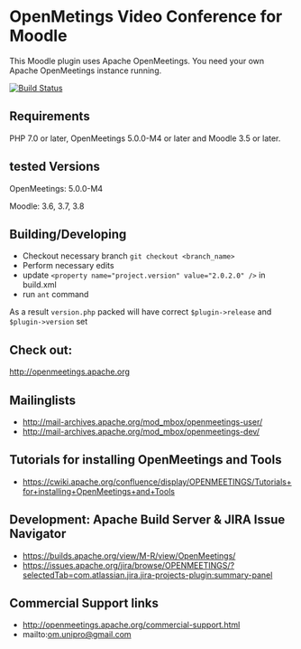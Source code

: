 # OpenMetings Video Conference for Moodle

This Moodle plugin uses Apache OpenMeetings.
You need your own Apache OpenMeetings instance running.

[![Build Status](https://travis-ci.org/openmeetings/openmeetings-moodle-plugin.svg?branch=master)](https://travis-ci.org/openmeetings/openmeetings-moodle-plugin)

## Requirements
PHP 7.0 or later, OpenMeetings 5.0.0-M4 or later and Moodle 3.5 or later.

## tested Versions
OpenMeetings: 5.0.0-M4

Moodle: 3.6, 3.7, 3.8

## Building/Developing

* Checkout necessary branch `git checkout <branch_name>`
* Perform necessary edits
* update `<property name="project.version" value="2.0.2.0" />` in build.xml
* run `ant` command

As a result `version.php` packed will have correct `$plugin->release` and `$plugin->version` set

## Check out:

http://openmeetings.apache.org

## Mailinglists

* http://mail-archives.apache.org/mod_mbox/openmeetings-user/
* http://mail-archives.apache.org/mod_mbox/openmeetings-dev/

## Tutorials for installing OpenMeetings and Tools

* https://cwiki.apache.org/confluence/display/OPENMEETINGS/Tutorials+for+installing+OpenMeetings+and+Tools

## Development: Apache Build Server & JIRA Issue Navigator

* https://builds.apache.org/view/M-R/view/OpenMeetings/
* https://issues.apache.org/jira/browse/OPENMEETINGS/?selectedTab=com.atlassian.jira.jira-projects-plugin:summary-panel

## Commercial Support links

* http://openmeetings.apache.org/commercial-support.html
* mailto:om.unipro@gmail.com

